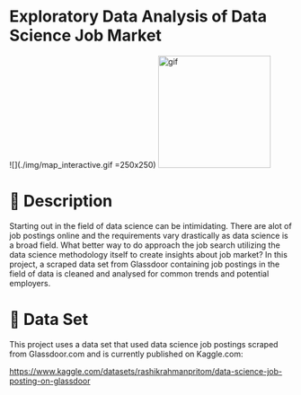# Exploratory Data Analysis of Data Science Job Market
![](./img/map_interactive.gif =250x250)
<img src="./img/map_interactive.gif " alt="gif" width="200"/>
# :memo: Description

Starting out in the field of data science can be intimidating. There are alot of job postings online and the requirements vary drastically as data science is a broad field.
What better way to do approach the job search utilizing the data science methodology itself to create insights about job market?
In this project, a scraped data set from Glassdoor containing job postings in the field of data is cleaned and analysed for common trends and potential employers.

# :open_file_folder: Data Set

This project uses a data set that used data science job postings scraped from Glassdoor.com and is currently published on Kaggle.com: 

https://www.kaggle.com/datasets/rashikrahmanpritom/data-science-job-posting-on-glassdoor
